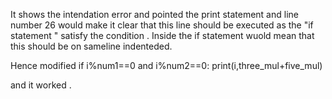 It shows the intendation error and pointed the print statement  and line number 26 would make it clear that this line should be executed as the "if statement " satisfy the condition . Inside the if statement wuold mean that this should be on sameline indenteded. 

Hence modified 
if i%num1==0 and i%num2==0:
 print(i,three_mul+five_mul)

and it worked . 